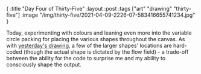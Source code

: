 {
:title "Day Four of Thirty-Five"
:layout :post
:tags ["art" "drawing" "thirty-five"]
:image "/img/thirty-five/2021-04-09-2226-07-583416655741234.jpg"
}

Today, experimenting with colours and leaning even more into the variable circle packing for placing the various shapes throughout the canvas. As with [yesterday's drawing](/posts/2021-04-08-thirty-five-day-3/), a few of the larger shapes' locations are hard-coded (though the actual shape is dictated by the flow field) - a trade-off between the ability for the code to surprise me and my ability to consciously shape the output.
